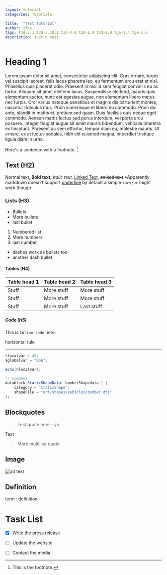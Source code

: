 ```yaml
---
layout: tutorial
categories: Tutorials

title:  "Test Tutorial"
author: zfbx
tags: t3d-3.1 t3d-3.10.1 t3d-4.0 t2d-1.0 t2d-2.0 tge-1.4 tge-1.6
description: Just a test
---
```


# Heading 1

Lorem ipsum dolor sit amet, consectetur adipiscing elit. Cras ornare, turpis vel suscipit laoreet, felis lacus pharetra leo, eu fermentum arcu erat et nisl. Phasellus quis placerat odio. Praesent in nisi id sem feugiat convallis eu ac tortor. Aliquam sit amet eleifend lacus. Suspendisse eleifend, mauris quis elementum auctor, nunc est egestas augue, non elementum libero metus nec turpis. Orci varius natoque penatibus et magnis dis parturient montes, nascetur ridiculus mus. Proin scelerisque et libero eu commodo. Proin dui ante, blandit in mattis et, pretium sed quam. Duis facilisis quis neque eget commodo. Aenean mattis lectus sed purus interdum, vel porta arcu posuere. Integer feugiat augue sit amet mauris bibendum, vehicula pharetra ex tincidunt. Praesent ac sem efficitur, tempor diam eu, molestie mauris. Ut ornare, ex at luctus sodales, nibh elit euismod magna, imperdiet tristique ligula diam in urna.

Here's a sentence with a footnote. [^1]

## Text (H2)

Normal text, **Bold text,** *Italic text,* [Linked Text](http://google.com), ~~striked text~~
*Apparently markdown doesn't support <u>underline</u> by default a simple `<u></u>` might work though

### Lists (H3)

* Bullets
* More bullets
* last bullet

1. Numbered list
2. More numbers
3. last number

- dashes work as bullets too
- another dash bullet

#### Tables (H4)

| Table head 1 | Table head 2 | Table head 3 |
| --- |  --- | --- |
| Stuff | More stuff | More stuff |
| Stuff | More stuff | More stuff |
| Stuff | More stuff | Last stuff |

##### Code (H5)

This is `Inline code` here.

horizontal rule

---

```cs
%localvar = 42;
$globalvar = "Bob";

echo(%localvar);

// Comment
datablock StaticShapeData( bomberShapedata ) {
    category = "staticShape";
    shapeFile = "art/shapes/vehicles/bomber.dts";
};
```

## Blockquotes

> Test quote here - yo

Text

> More
> multiline
> quote

## Image

![alt text](/img/torque.png)

## Definition

term
: definition

# Task List

- [x] Write the press release
- [ ] Update the website
- [ ] Contact the media



[^1]: This is the footnote.
